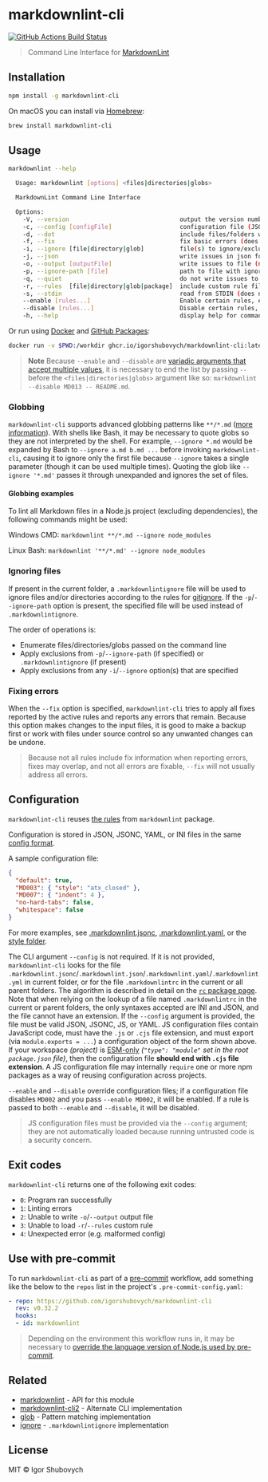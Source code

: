 # markdownlint-cli

[![GitHub Actions Build Status][actions-badge]][actions-url]

> Command Line Interface for [MarkdownLint][markdownlint]

## Installation

```bash
npm install -g markdownlint-cli
```

On macOS you can install via [Homebrew](https://brew.sh/):

```bash
brew install markdownlint-cli
```

## Usage

```bash
markdownlint --help

  Usage: markdownlint [options] <files|directories|globs>

  MarkdownLint Command Line Interface

  Options:
    -V, --version                               output the version number
    -c, --config [configFile]                   configuration file (JSON, JSONC, JS, or YAML)
    -d, --dot                                   include files/folders with a dot (for example `.github`)
    -f, --fix                                   fix basic errors (does not work with STDIN)
    -i, --ignore [file|directory|glob]          file(s) to ignore/exclude (default: [])
    -j, --json                                  write issues in json format
    -o, --output [outputFile]                   write issues to file (no console)
    -p, --ignore-path [file]                    path to file with ignore pattern(s)
    -q, --quiet                                 do not write issues to STDOUT
    -r, --rules  [file|directory|glob|package]  include custom rule files (default: [])
    -s, --stdin                                 read from STDIN (does not work with files)
    --enable [rules...]                         Enable certain rules, e.g. --enable MD013 MD041 --
    --disable [rules...]                        Disable certain rules, e.g. --disable MD013 MD041 --
    -h, --help                                  display help for command
```

Or run using [Docker](https://www.docker.com) and [GitHub Packages](https://github.com/features/packages):

```bash
docker run -v $PWD:/workdir ghcr.io/igorshubovych/markdownlint-cli:latest "*.md"
```

> **Note**
> Because `--enable` and `--disable` are [variadic arguments that accept multiple values][commander-variadic], it is necessary to end the list by passing `--` before the `<files|directories|globs>` argument like so: `markdownlint --disable MD013 -- README.md`.

### Globbing

`markdownlint-cli` supports advanced globbing patterns like `**/*.md` ([more information][globprimer]).
With shells like Bash, it may be necessary to quote globs so they are not interpreted by the shell.
For example, `--ignore *.md` would be expanded by Bash to `--ignore a.md b.md ...` before invoking `markdownlint-cli`, causing it to ignore only the first file because `--ignore` takes a single parameter (though it can be used multiple times).
Quoting the glob like `--ignore '*.md'` passes it through unexpanded and ignores the set of files.

#### Globbing examples

To lint all Markdown files in a Node.js project (excluding dependencies), the following commands might be used:

Windows CMD: `markdownlint **/*.md --ignore node_modules`

Linux Bash: `markdownlint '**/*.md' --ignore node_modules`

### Ignoring files

If present in the current folder, a `.markdownlintignore` file will be used to ignore files and/or directories according to the rules for [gitignore][gitignore].
If the `-p`/`--ignore-path` option is present, the specified file will be used instead of `.markdownlintignore`.

The order of operations is:

- Enumerate files/directories/globs passed on the command line
- Apply exclusions from `-p`/`--ignore-path` (if specified) or `.markdownlintignore` (if present)
- Apply exclusions from any `-i`/`--ignore` option(s) that are specified

### Fixing errors

When the `--fix` option is specified, `markdownlint-cli` tries to apply all fixes reported by the active rules and reports any errors that remain.
Because this option makes changes to the input files, it is good to make a backup first or work with files under source control so any unwanted changes can be undone.

> Because not all rules include fix information when reporting errors, fixes may overlap, and not all errors are fixable, `--fix` will not usually address all errors.

## Configuration

`markdownlint-cli` reuses [the rules][rules] from `markdownlint` package.

Configuration is stored in JSON, JSONC, YAML, or INI files in the same [config format][config].

A sample configuration file:

```json
{
  "default": true,
  "MD003": { "style": "atx_closed" },
  "MD007": { "indent": 4 },
  "no-hard-tabs": false,
  "whitespace": false
}
```

For more examples, see [.markdownlint.jsonc][markdownlint-jsonc], [.markdownlint.yaml][markdownlint-yaml], or the [style folder][style-folder].

The CLI argument `--config` is not required.
If it is not provided, `markdownlint-cli` looks for the file `.markdownlint.jsonc`/`.markdownlint.json`/`.markdownlint.yaml`/`.markdownlint.yml` in current folder, or for the file `.markdownlintrc` in the current or all parent folders.
The algorithm is described in detail on the [`rc` package page][rc-standards].
Note that when relying on the lookup of a file named `.markdownlintrc` in the current or parent folders, the only syntaxes accepted are INI and JSON, and the file cannot have an extension.
If the `--config` argument is provided, the file must be valid JSON, JSONC, JS, or YAML.
JS configuration files contain JavaScript code, must have the `.js` or `.cjs` file extension, and must export (via `module.exports = ...`) a configuration object of the form shown above.
If your workspace _(project)_ is [ESM-only] _(`"type": "module"` set in the root `package.json` file)_, then the configuration file **should end with `.cjs` file extension**.
A JS configuration file may internally `require` one or more npm packages as a way of reusing configuration across projects.

`--enable` and `--disable` override configuration files; if a configuration file disables `MD002` and you pass `--enable MD002`, it will be enabled.
If a rule is passed to both `--enable` and `--disable`, it will be disabled.

> JS configuration files must be provided via the `--config` argument; they are not automatically loaded because running untrusted code is a security concern.

## Exit codes

`markdownlint-cli` returns one of the following exit codes:

- `0`: Program ran successfully
- `1`: Linting errors
- `2`: Unable to write `-o`/`--output` output file
- `3`: Unable to load `-r`/`--rules` custom rule
- `4`: Unexpected error (e.g. malformed config)

## Use with pre-commit

To run `markdownlint-cli` as part of a [pre-commit][pre-commit] workflow, add something like the below to the `repos` list in the project's `.pre-commit-config.yaml`:

```yaml
- repo: https://github.com/igorshubovych/markdownlint-cli
  rev: v0.32.2
  hooks:
  - id: markdownlint
```

> Depending on the environment this workflow runs in, it may be necessary to [override the language version of Node.js used by pre-commit][pre-commit-version].

## Related

- [markdownlint][markdownlint] - API for this module
- [markdownlint-cli2][markdownlint-cli2] - Alternate CLI implementation
- [glob][glob] - Pattern matching implementation
- [ignore][ignore] - `.markdownlintignore` implementation

## License

MIT © Igor Shubovych

[actions-badge]: https://github.com/igorshubovych/markdownlint-cli/workflows/CI/badge.svg?branch=master
[actions-url]: https://github.com/igorshubovych/markdownlint-cli/actions?query=workflow%3ACI
[commander-variadic]: https://github.com/tj/commander.js#variadic-option
[markdownlint]: https://github.com/DavidAnson/markdownlint
[markdownlint-cli2]: https://github.com/DavidAnson/markdownlint-cli2
[markdownlint-jsonc]: https://github.com/DavidAnson/markdownlint/blob/main/schema/.markdownlint.jsonc
[markdownlint-yaml]: https://github.com/DavidAnson/markdownlint/blob/main/schema/.markdownlint.yaml
[rules]: https://github.com/DavidAnson/markdownlint/blob/main/doc/Rules.md
[config]: https://github.com/DavidAnson/markdownlint#optionsconfig
[style-folder]: https://github.com/DavidAnson/markdownlint/tree/main/style
[rc-standards]: https://www.npmjs.com/package/rc#standards
[glob]: https://github.com/isaacs/node-glob
[globprimer]: https://github.com/isaacs/node-glob/blob/master/README.md#glob-primer
[ignore]: https://github.com/kaelzhang/node-ignore
[gitignore]: https://git-scm.com/docs/gitignore
[pre-commit]: https://pre-commit.com/
[pre-commit-version]: https://pre-commit.com/#overriding-language-version
[ESM-only]: https://gist.github.com/sindresorhus/a39789f98801d908bbc7ff3ecc99d99c
